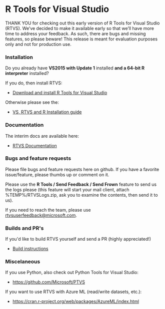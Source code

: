 # R Tools for Visual Studio

THANK YOU for checking out this early version of R Tools for Visual Studio (RTVS). We’ve decided to make it available early so that we’ll have more time to address your feedback. As such, there are bugs and missing features, so please beware! This release is meant for evaluation purposes only and not for production use.

### Installation

Do you already have **VS2015 with Update 1** installed **and a 64-bit R interpreter** installed?

If you do, then install RTVS:

* [Download and install R Tools for Visual Studio](https://aka.ms/rtvs-current)

Otherwise please see the:

* [VS, RTVS and R Installation guide](http://microsoft.github.io/RTVS-docs/installation.html)


### Documentation

The interim docs are available here:

* [RTVS Documentation](http://microsoft.github.io/RTVS-docs/)


### Bugs and feature requests

Please file bugs and feature requests here on github.  If you have a favorite issue/feature, please thumbs up or comment on it.

Please use the **R Tools / Send Feedback / Send Frown** feature to send us the logs please (this feature will start your mail client, attach %TEMP%/RTVSLogs.zip, ask you to examine the contents, then send it to us).

If you need to reach the team, please use rtvsuserfeedback@microsoft.com.


### Builds and PR's

If you'd like to build RTVS yourself and send a PR (highly appreciated!)

* [Build instructions](https://github.com/Microsoft/RTVS/blob/master/Build.md)

### Miscelaneous

If you use Python, also check out Python Tools for Visual Studio:

* https://github.com/Microsoft/PTVS

If you want to use RTVS with Azure ML (read/write datasets, etc.):

* https://cran.r-project.org/web/packages/AzureML/index.html 









